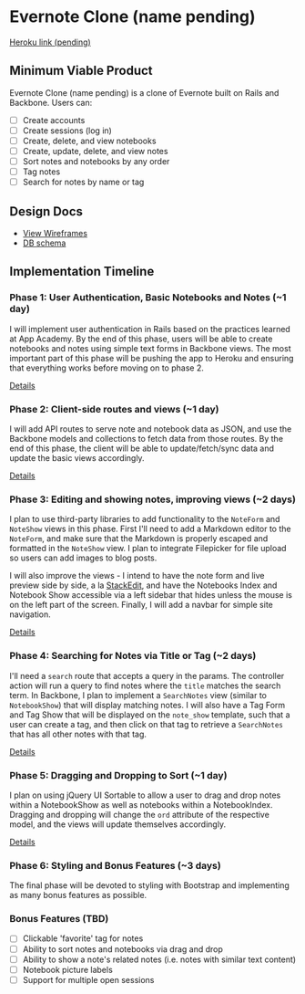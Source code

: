 # Evernote Clone (name pending)

[Heroku link (pending)][heroku]

[heroku]: n/a

## Minimum Viable Product
Evernote Clone (name pending) is a clone of Evernote built on Rails and Backbone. Users can:

- [ ] Create accounts
- [ ] Create sessions (log in)
- [ ] Create, delete, and view notebooks
- [ ] Create, update, delete, and view notes
- [ ] Sort notes and notebooks by any order
- [ ] Tag notes
- [ ] Search for notes by name or tag

## Design Docs
* [View Wireframes][views]
* [DB schema][schema]

[views]: ./docs/views.md
[schema]: ./docs/schema.md

## Implementation Timeline

### Phase 1: User Authentication, Basic Notebooks and Notes (~1 day)
I will implement user authentication in Rails based on the practices learned at
App Academy. By the end of this phase, users will be able to create notebooks and
notes using simple text forms in Backbone views. The most important part of this
phase will be pushing the app to Heroku and ensuring that everything works
before moving on to phase 2.

[Details][phase-one]

### Phase 2: Client-side routes and views (~1 day)
I will add API routes to serve note and notebook data as JSON, and use the Backbone
models and collections to fetch data from those routes. By the end of this
phase, the client will be able to update/fetch/sync data and update the basic views accordingly.

[Details][phase-two]

### Phase 3: Editing and showing notes, improving views (~2 days)
I plan to use third-party libraries to add functionality to the `NoteForm` and
`NoteShow` views in this phase. First I'll need to add a Markdown editor to the
`NoteForm`, and make sure that the Markdown is properly escaped and formatted in
the `NoteShow` view. I plan to integrate Filepicker for file upload so
users can add images to blog posts.

I will also improve the views - I intend to have the note form and live preview side by side,
a la [StackEdit](https://stackedit.io/editor), and have the Notebooks Index and Notebook Show
accessible via a left sidebar that hides unless the mouse is on the left part of the screen. Finally, I will add a navbar for simple site navigation.

[Details][phase-three]

### Phase 4: Searching for Notes via Title or Tag (~2 days)
I'll need a `search` route that accepts a query in the params. The controller
action will run a query to find notes where the `title` matches the search term.
In Backbone, I plan to implement a `SearchNotes` view (similar to `NotebookShow`) that will display matching notes. I will also have a Tag Form and Tag Show that will be displayed on the `note_show` template, such that a user can create a tag, and then click on that tag to retrieve a `SearchNotes`
that has all other notes with that tag.

[Details][phase-four]

### Phase 5: Dragging and Dropping to Sort (~1 day)

I plan on using jQuery UI Sortable to allow a user to drag and drop notes within a NotebookShow
as well as notebooks within a NotebookIndex. Dragging and dropping will change the `ord` attribute
of the respective model, and the views will update themselves accordingly.

[Details][phase-five]

### Phase 6: Styling and Bonus Features (~3 days)
The final phase will be devoted to styling with Bootstrap and implementing
as many bonus features as possible.


### Bonus Features (TBD)
- [ ] Clickable 'favorite' tag for notes
- [ ] Ability to sort notes and notebooks via drag and drop
- [ ] Ability to show a note's related notes (i.e. notes with similar text content)
- [ ] Notebook picture labels
- [ ] Support for multiple open sessions

[phase-one]: ./docs/phases/phase1.md
[phase-two]: ./docs/phases/phase2.md
[phase-three]: ./docs/phases/phase3.md
[phase-four]: ./docs/phases/phase4.md
[phase-five]: ./docs/phases/phase5.md
